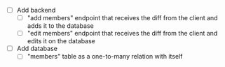 - [ ] Add backend
  - [ ] "add members" endpoint that receives the diff from the client and adds it to the database
  - [ ] "edit members" endpoint that receives the diff from the client and edits it on the database
- [ ] Add database
  - [ ] "members" table as a one-to-many relation with itself

